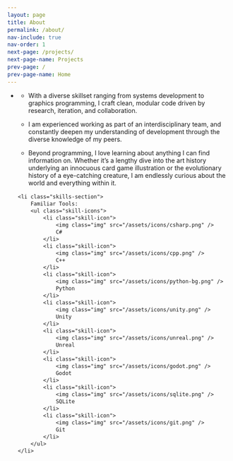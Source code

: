 ```yaml
---
layout: page
title: About
permalink: /about/
nav-include: true
nav-order: 1
next-page: /projects/
next-page-name: Projects
prev-page: /
prev-page-name: Home
---
```



<ul class="horizontal-list">
    <li class = "about-me">
        <ul>
            <li>
                <p>
                    With a diverse skillset ranging from systems development to graphics programming, I craft clean, <span class="accent">modular</span> code driven by research, iteration, and collaboration. 
                </p>
            </li>
            <li>
                <p>
                    I am experienced working as part of an <span class="accent">interdisciplinary</span> team, and constantly deepen my understanding of development through the diverse knowledge of my peers. 
                </p>
            </li>
            <li>
                <p>
                    Beyond programming, I love learning about anything I can find information on. Whether it’s a lengthy dive into the art history underlying an innocuous card game illustration or the evolutionary history of a eye-catching creature, I am <span class="accent">endlessly curious</span> about the world and everything within it.
                </p>
            </li>
        </ul>
    </li>

    <li class="skills-section">
        Familiar Tools:
        <ul class="skill-icons">
            <li class="skill-icon">
                <img class="img" src="/assets/icons/csharp.png" />
                C#
            </li>
            <li class="skill-icon">
                <img class="img" src="/assets/icons/cpp.png" />
                C++
            </li>
            <li class="skill-icon">
                <img class="img" src="/assets/icons/python-bg.png" />
                Python
            </li>
            <li class="skill-icon">
                <img class="img" src="/assets/icons/unity.png" />
                Unity
            </li>
            <li class="skill-icon">
                <img class="img" src="/assets/icons/unreal.png" />
                Unreal
            </li>
            <li class="skill-icon">
                <img class="img" src="/assets/icons/godot.png" />
                Godot
            </li>
            <li class="skill-icon">
                <img class="img" src="/assets/icons/sqlite.png" />
                SQLite
            </li>
            <li class="skill-icon">
                <img class="img" src="/assets/icons/git.png" />
                Git
            </li>
        </ul>
    </li>
</ul>